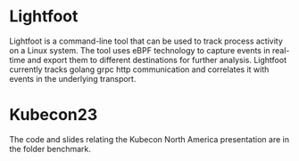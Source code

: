 # Lightfoot
Lightfoot is a command-line tool that can be used to track process activity on a Linux system. The tool uses eBPF technology to capture events in real-time and export them to different destinations for further analysis. Lightfoot currently tracks golang grpc http communication and correlates it with events in the underlying transport.

# Kubecon23
The code and slides relating the Kubecon North America presentation are in the folder benchmark.
